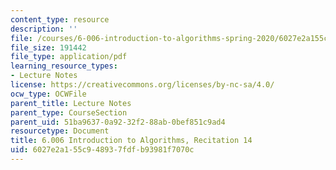 ```yaml
---
content_type: resource
description: ''
file: /courses/6-006-introduction-to-algorithms-spring-2020/6027e2a155c948937fdfb93981f7070c_MIT6_006S20_r14.pdf
file_size: 191442
file_type: application/pdf
learning_resource_types:
- Lecture Notes
license: https://creativecommons.org/licenses/by-nc-sa/4.0/
ocw_type: OCWFile
parent_title: Lecture Notes
parent_type: CourseSection
parent_uid: 51ba9637-0a92-32f2-88ab-0bef851c9ad4
resourcetype: Document
title: 6.006 Introduction to Algorithms, Recitation 14
uid: 6027e2a1-55c9-4893-7fdf-b93981f7070c
---
```

